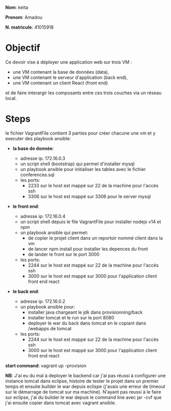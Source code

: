 **Nom**: keita

**Prenom**: Amadou

**N. matricule**: 41015918

# Objectif

Ce devoir vise à déployer une application web sur trois VM :

- une VM contenant la base de données (data),
- une VM contenant le serveur d'application (back end),
- une VM contenant un client React (front end)

et de faire interargir les composants entre ces trois couches via un réseau local.


# Steps

le fichier VagrantFile contient 3 parties pour créer chacune une vm et y executer des playbook ansible:

- **la base de donnée**:
    - adresse ip: 172.16.0.3
    - un script shell (bootstrap) qui permet d'installer mysql 
    - un playbook ansible pour initialiser les tables avec le fichier conferences.sql
    - les ports:
        - 2233 sur le host est mappé sur 22 de la machine pour l'accès ssh
        - 3306 sur le host est mappé sur 3306 pour le server mysql


- **le front end**:
    - adresse ip: 172.16.0.4
    - un script shell depuis le file VagrantFile pour installer nodejs v14 et npm
    - un playbook ansible qui permet:
        - de copier le projet client dans un reportoir nommé client dans la vm
        - de lancer npm install pour installer les depences du front
        - de lander le front sur le port 3000
    - les ports:
        - 2244 sur le host est mappé sur 22 de la machine pour l'accès ssh
        - 3000 sur le host est mappé sur 3000 pour l'application client front end react

- **le back end**:
    - adresse ip: 172.16.0.2
    - un playbook ansible pour:
        - installer java chargeant le jdk dans provisionning/back
        - installer tomcat et le run sur le port 8080
        - deployer le war du back dans tomcat en le copiant dans /webapps de tomcat
    - les ports:
        - 2244 sur le host est mappé sur 22 de la machine pour l'accès ssh
        - 3000 sur le host est mappé sur 3000 pour l'application client front end react

**start command**: vagrant up -provision

**NB**: J'ai eu du mal à deployer le backend car j'ai pas réussi à configurer une instance tomcat dans eclipse, histoire de tester le projet dans un premier temps et ensuite builder le war depuis eclispe (j'avais une erreur de timeout sur le démarrage de tomcat sur ma machine). N'ayant pas reussi à le faire sur eclipse, j'ai du builder le war depuis le command line avec jar -cvf que j'ai ensuite copier dans tomcat avec vagrant ansible.



